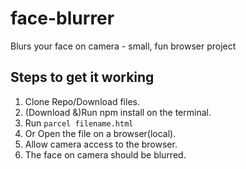 # face-blurrer
Blurs your face on camera - small, fun browser project 

## Steps to get it working

1. Clone Repo/Download files.
2. (Download &)Run npm install on the terminal.
3. Run ```parcel filename.html```
4. Or Open the file on a browser(local).
5. Allow camera access to the browser.
6. The face on camera should be blurred.
